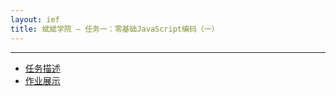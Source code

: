 ```yaml
---
layout: ief
title: 斌斌学院 — 任务一：零基础JavaScript编码（一）
---
```


-----
* [任务描述](http://ife.baidu.com/course/detail/id/93)
* [作业展示](https://scottlearn.github.io/IEF/binbin/01/task01.html) 


